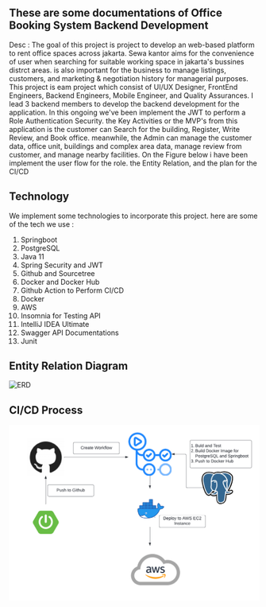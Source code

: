 ## These are some documentations of Office Booking System Backend Development

Desc : The goal of this project is project to develop an web-based platform to rent office spaces across jakarta. Sewa kantor aims for the convenience of user when searching for suitable working space in jakarta's bussines distrct
areas. is also important for the business to manage listings, customers, and marketing & negotiation history for managerial purposes. This project is eam project which consist of UI/UX Designer, FrontEnd Engineers, Backend
Engineers, Mobile Engineer, and Quality Assurances. I lead 3 backend members to develop the backend development for the application. In this ongoing we've been implement the JWT to perform a Role Authentication
Security. the Key Activities or the MVP's from this application is the customer can Search for the building, Register, Write Review, and Book office. meanwhile, the Admin can manage the customer data, office unit, buildings
and complex area data, manage review from customer, and manage nearby facilities. On the Figure below i have been implement the user flow for the role. the Entity Relation, and the plan for the CI/CD

## Technology
We implement some technologies to incorporate this project.
here are some of the tech we use :
1. Springboot 
2. PostgreSQL
3. Java 11
4. Spring Security and JWT
5. Github and Sourcetree
6. Docker and Docker Hub
7. Github Action to Perform CI/CD
8. Docker
9. AWS
10. Insomnia for Testing API
11. IntelliJ IDEA Ultimate
12. Swagger API Documentations
13. Junit

## Entity Relation Diagram
![ERD](lhttps://github.com/Kel2-Kanbo/Backend/blob/master/picture/office_Booking_System.png)

## CI/CD Process
![CICD](https://github.com/Kel2-Kanbo/Backend/blob/master/picture/CICD%20Process.png)
